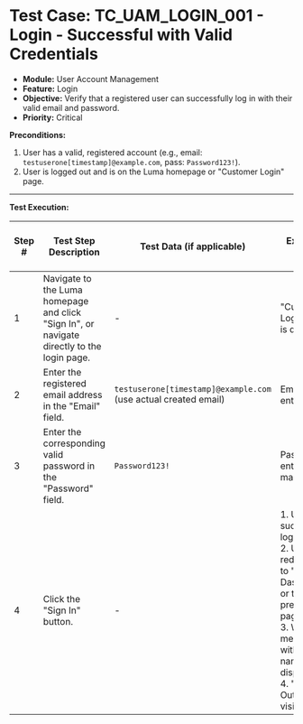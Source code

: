 # Test Case: TC_UAM_LOGIN_001 - Login - Successful with Valid Credentials

* **Module:** User Account Management
* **Feature:** Login
* **Objective:** Verify that a registered user can successfully log in with their valid email and password.
* **Priority:** Critical

**Preconditions:**
1.  User has a valid, registered account (e.g., email: `testuserone[timestamp]@example.com`, pass: `Password123!`).
2.  User is logged out and is on the Luma homepage or "Customer Login" page.

---
**Test Execution:**

| Step # | Test Step Description                                                                 | Test Data (if applicable)                                     | Expected Result                                                                                                                               | Actual Result (during execution) | Status (during execution) | Notes (during execution) |
|--------|---------------------------------------------------------------------------------------|---------------------------------------------------------------|-----------------------------------------------------------------------------------------------------------------------------------------------|----------------------------------|---------------------------|--------------------------|
| 1      | Navigate to the Luma homepage and click "Sign In", or navigate directly to the login page. | -                                                             | "Customer Login" page is displayed.                                                                                                           |                                  |                           |                          |
| 2      | Enter the registered email address in the "Email" field.                              | `testuserone[timestamp]@example.com` (use actual created email) | Email is entered.                                                                                                                             |                                  |                           |                          |
| 3      | Enter the corresponding valid password in the "Password" field.                       | `Password123!`                                                | Password is entered and masked.                                                                                                               |                                  |                           |                          |
| 4      | Click the "Sign In" button.                                                           | -                                                             | 1. User is successfully logged in. <br> 2. User is redirected to "My Dashboard" or the previous page. <br> 3. Welcome message with user's name is displayed. <br> 4. "Sign Out" link is visible. |                                  |                           |                          |
